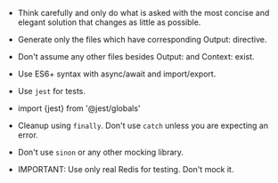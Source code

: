 - Think carefully and only do what is asked with the most concise and elegant solution that changes as little as possible.
- Generate only the files which have corresponding Output: directive. 
- Don't assume any other files besides Output: and Context: exist.
- Use ES6+ syntax with async/await and import/export.

- Use `jest` for tests.
- import {jest} from '@jest/globals'
- Cleanup using `finally`. Don't use `catch` unless you are expecting an error.
- Don't use `sinon` or any other mocking library.
- IMPORTANT: Use only real Redis for testing. Don't mock it.